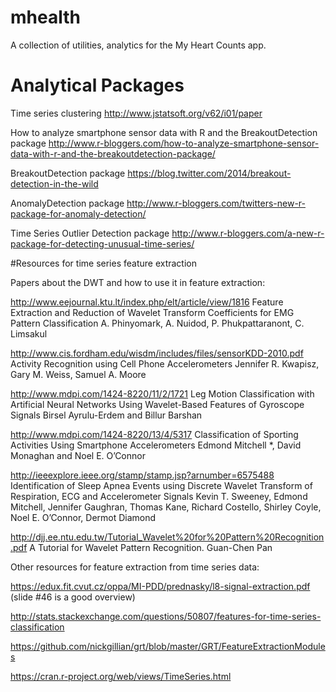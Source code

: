 # mhealth
A collection of utilities, analytics for the My Heart Counts app.

# Analytical Packages

Time series clustering
http://www.jstatsoft.org/v62/i01/paper

How to analyze smartphone sensor data with R and the BreakoutDetection package 
http://www.r-bloggers.com/how-to-analyze-smartphone-sensor-data-with-r-and-the-breakoutdetection-package/

BreakoutDetection package
https://blog.twitter.com/2014/breakout-detection-in-the-wild

AnomalyDetection package
http://www.r-bloggers.com/twitters-new-r-package-for-anomaly-detection/

Time Series Outlier Detection package
http://www.r-bloggers.com/a-new-r-package-for-detecting-unusual-time-series/

#Resources for time series feature extraction

Papers about the DWT and how to use it in feature extraction:

http://www.eejournal.ktu.lt/index.php/elt/article/view/1816
Feature Extraction and Reduction of Wavelet Transform Coefficients for EMG Pattern Classification
A. Phinyomark, A. Nuidod, P. Phukpattaranont, C. Limsakul

http://www.cis.fordham.edu/wisdm/includes/files/sensorKDD-2010.pdf
Activity Recognition using Cell Phone Accelerometers
Jennifer R. Kwapisz, Gary M. Weiss, Samuel A. Moore

http://www.mdpi.com/1424-8220/11/2/1721
Leg Motion Classification with Artificial Neural Networks Using Wavelet-Based Features of Gyroscope Signals
Birsel Ayrulu-Erdem and Billur Barshan

http://www.mdpi.com/1424-8220/13/4/5317
Classification of Sporting Activities Using Smartphone Accelerometers
Edmond Mitchell *, David Monaghan and Noel E. O’Connor

http://ieeexplore.ieee.org/stamp/stamp.jsp?arnumber=6575488
Identification of Sleep Apnea Events using Discrete Wavelet Transform of Respiration, ECG and Accelerometer Signals
Kevin T. Sweeney, Edmond Mitchell, Jennifer Gaughran, Thomas Kane, Richard Costello, Shirley Coyle, Noel E. O’Connor, Dermot Diamond

http://djj.ee.ntu.edu.tw/Tutorial_Wavelet%20for%20Pattern%20Recognition.pdf
A Tutorial for Wavelet Pattern Recognition.
Guan-Chen Pan

Other resources for feature extraction from time series data: 

https://edux.fit.cvut.cz/oppa/MI-PDD/prednasky/l8-signal-extraction.pdf (slide #46 is a good overview) 

http://stats.stackexchange.com/questions/50807/features-for-time-series-classification

https://github.com/nickgillian/grt/blob/master/GRT/FeatureExtractionModules

https://cran.r-project.org/web/views/TimeSeries.html

